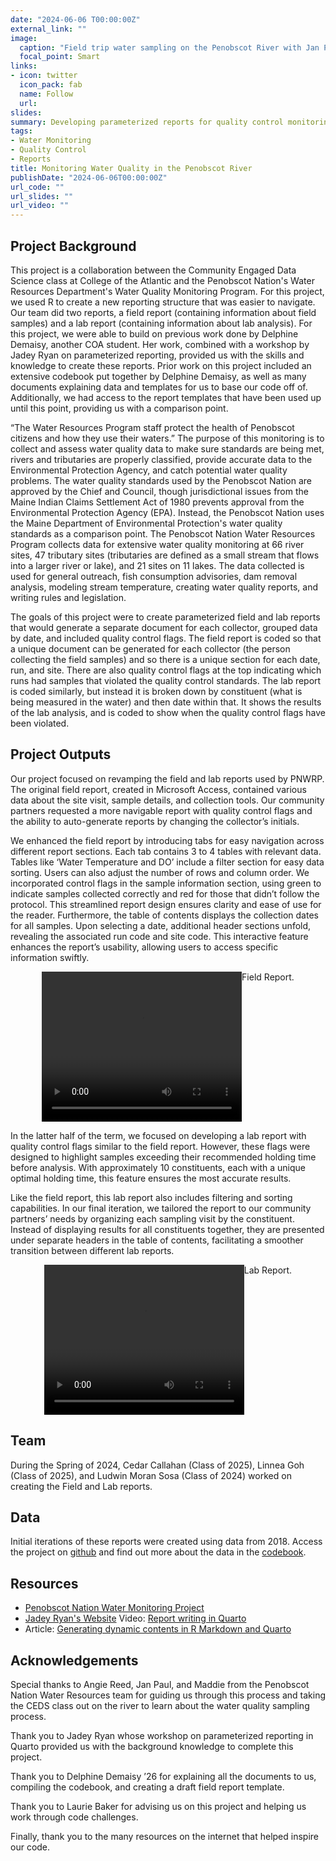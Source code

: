 ```yaml
---
date: "2024-06-06 T00:00:00Z"
external_link: ""
image:
  caption: "Field trip water sampling on the Penobscot River with Jan Paul and Angie Reed. Photo from Laurie Baker"
  focal_point: Smart
links:
- icon: twitter
  icon_pack: fab
  name: Follow
  url: 
slides: 
summary: Developing parameterized reports for quality control monitoring of water samples.
tags:
- Water Monitoring
- Quality Control
- Reports
title: Monitoring Water Quality in the Penobscot River
publishDate: "2024-06-06T00:00:00Z"
url_code: ""
url_slides: ""
url_video: ""
---
```



## Project Background
This project is a collaboration between the Community Engaged Data Science class at College of the Atlantic and the Penobscot Nation's Water Resources Department's Water Quality Monitoring Program. For this project, we used R to create a new reporting structure that was easier to navigate. Our team did two reports, a field report (containing information about field samples) and a lab report (containing information about lab analysis). For this project, we were able to build on previous work done by Delphine Demaisy, another COA student. Her work, combined with a workshop by Jadey Ryan on parameterized reporting, provided us with the skills and knowledge to create these reports. Prior work on this project included an extensive codebook put together by Delphine Demaisy, as well as many documents explaining data and templates for us to base our code off of. Additionally, we had access to the report templates that have been used up until this point, providing us with a comparison point. 

“The Water Resources Program staff protect the health of Penobscot citizens and how they use their waters.” The purpose of this monitoring is to collect and assess water quality data to make sure standards are being met, rivers and tributaries are properly classified, provide accurate data to the Environmental Protection Agency, and catch potential water quality problems. The water quality standards used by the Penobscot Nation are approved by the Chief and Council, though jurisdictional issues from the Maine Indian Claims Settlement Act of 1980 prevents approval from the Environmental Protection Agency (EPA). Instead, the Penobscot Nation uses the Maine Department of Environmental Protection's water quality standards as a comparison point. The Penobscot Nation Water Resources Program collects data for extensive water quality monitoring at 66 river sites, 47 tributary sites (tributaries are defined as a small stream that flows into a larger river or lake), and 21 sites on 11 lakes. The data collected is used for general outreach, fish consumption advisories, dam removal analysis, modeling stream temperature, creating water quality reports, and writing rules and legislation.

The goals of this project were to create parameterized field  and lab reports that would generate a separate document for each collector, grouped data by date, and included quality control flags. The field report is coded so that a unique document can be generated for each collector (the person collecting the field samples) and so there is a unique section for each date, run, and site. There are also quality control flags at the top indicating which runs had samples that violated the quality control standards. The lab report is coded similarly, but instead it is broken down by constituent (what is being measured in the water) and then date within that. It shows the results of the lab analysis, and is coded to show when the quality control flags have been violated. 


## Project Outputs


Our project focused on revamping the field and lab reports used by PNWRP. The original field report, created in Microsoft Access, contained various data about the site visit, sample details, and collection tools. Our community partners requested a more navigable report with quality control flags and the ability to auto-generate reports by changing the collector’s initials.

We enhanced the field report by introducing tabs for easy navigation across different report sections. Each tab contains 3 to 4 tables with relevant data. Tables like ‘Water Temperature and DO’ include a filter section for easy data sorting. Users can also adjust the number of rows and column order. We incorporated control flags in the sample information section, using green to indicate samples collected correctly and red for those that didn’t follow the protocol. This streamlined report design ensures clarity and ease of use for the reader. Furthermore, the table of contents displays the collection dates for all samples. Upon selecting a date, additional header sections unfold, revealing the associated run code and site code. This interactive feature enhances the report’s usability, allowing users to access specific information swiftly.


<figure style="display: flex; justify-content: center;">
    <video src="recordings/Recording 2024-05-28 201148.mp4" width="320" height="240" controls preload>
    </video>
    <figcaption> Field Report.</figcaption>
</figure>


In the latter half of the term, we focused on developing a lab report with quality control flags similar to the field report. However, these flags were designed to highlight samples exceeding their recommended holding time before analysis. With approximately 10 constituents, each with a unique optimal holding time, this feature ensures the most accurate results.

Like the field report, this lab report also includes filtering and sorting capabilities. In our final iteration, we tailored the report to our community partners’ needs by organizing each sampling visit by the constituent. Instead of displaying results for all constituents together, they are presented under separate headers in the table of contents, facilitating a smoother transition between different lab reports.



<figure style="display: flex; justify-content: center;">
    <video src="recordings/Recording 2024-05-27 133028.mp4" width="320" height="240" controls preload>
    </video>
    <figcaption> Lab Report.</figcaption>
</figure>






## Team

During the Spring of 2024, Cedar Callahan (Class of 2025), Linnea Goh (Class of 2025), and Ludwin Moran Sosa (Class of 2024) worked on creating the Field and Lab reports.

## Data

Initial iterations of these reports were created using data from 2018. Access the project on [github](https://github.com/LaurieLBaker/CEDS2024-Penobscot-Water) and find out more about the data in the [codebook](https://github.com/LaurieLBaker/CEDS2024-Penobscot-Water/tree/main/data).

## Resources

- [Penobscot Nation Water Monitoring Project](https://www.penobscotnation.org/departments/department-of-natural-resources/water-n%c9%99pi-resources/)
- [Jadey Ryan's Website](https://jadeyryan.com/)
Video: [Report writing in Quarto](https://youtu.be/Sf__ERCSgIA?si=9MUir2rQ41zEwha9)
- Article: [Generating dynamic contents in R Markdown and Quarto](https://www.qiushiyan.dev/posts/dynamic-rmd-quarto/)

## Acknowledgements

Special thanks to Angie Reed, Jan Paul, and Maddie from the Penobscot Nation Water Resources team for guiding us through this process and taking the CEDS class out on the river to learn about the water quality sampling process. 

Thank you to Jadey Ryan whose workshop on parameterized reporting in Quarto provided us with the background knowledge to complete this project.

Thank you to Delphine Demaisy ’26 for explaining all the documents to us, compiling the codebook, and creating a draft field report template.

Thank you to Laurie Baker for advising us on this project and helping us work through code challenges.

Finally, thank you to the many resources on the internet that helped inspire our code.
